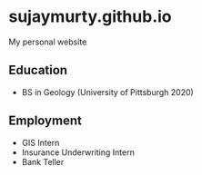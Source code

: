 # sujaymurty.github.io
My personal website

## Education

- BS in Geology (University of Pittsburgh 2020)

## Employment

- GIS Intern 
- Insurance Underwriting Intern
- Bank Teller